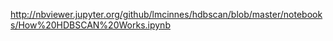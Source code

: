 http://nbviewer.jupyter.org/github/lmcinnes/hdbscan/blob/master/notebooks/How%20HDBSCAN%20Works.ipynb
